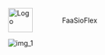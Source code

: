 <div style="display: flex; align-items: center;">
    <img src="https://github.com/user-attachments/assets/3871e51b-5eaa-4ba1-8f1b-6be3649a5833" alt="Logo" width="50" style="vertical-align:middle;"/>
    <span style="margin-left: 60px;">FaaSioFlex</span>
</div>
 


![img_1](https://github.com/user-attachments/assets/f607a8dc-ccd5-43fc-8581-1c4aaae67fce)
